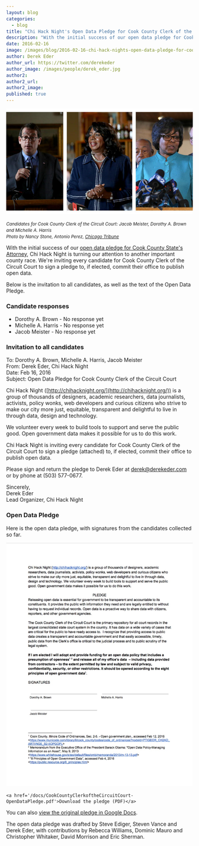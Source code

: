 ```yaml
---
layout: blog
categories: 
  - blog
title: "Chi Hack Night's Open Data Pledge for Cook County Clerk of the Circuit Court"
description: "With the initial success of our open data pledge for Cook County State’s Attorney, Chi Hack Night is turning our attention to another important county race. We’re inviting every candidate for Cook County Clerk of the Circuit Court to sign a pledge to, if elected, commit their office to publish open data."
date: 2016-02-16
image: /images/blog/2016-02-16-chi-hack-nights-open-data-pledge-for-cook-county-clerk-of-the-circuit-court/clerk-of-the-circuit-court-candidates.jpg
author: Derek Eder
author_url: https://twitter.com/derekeder
author_image: /images/people/derek_eder.jpg
author2: 
author2_url: 
author2_image: 
published: true
---
```


<p class="text-center"><img src="/images/blog/2016-02-16-chi-hack-nights-open-data-pledge-for-cook-county-clerk-of-the-circuit-court/clerk-of-the-circuit-court-candidates.jpg" alt="Candidates for Cook County Clerk of the Circuit Court: Jacob Meister, Dorothy A. Brown and Michelle A. Harris" class="img-thumbnail" /><br />

<small><em>Candidates for Cook County Clerk of the Circuit Court: Jacob Meister, Dorothy A. Brown and Michelle A. Harris<br />Photo by Nancy Stone, Antonio Perez, <a href='http://www.chicagotribune.com/news/local/politics/ct-cook-county-circuit-court-clerk-poll-0202-20160201-story.html'>Chicago Tribune</a></em></small>
</p>

With the initial success of our [open data pledge for Cook County State's Attorney](/blog/2016/02/12/chi-hack-nights-open-data-pledge-for-cook-county-states-attorney.html), Chi Hack Night is turning our attention to another important county race. We're inviting every candidate for Cook County Clerk of the Circuit Court to sign a pledge to, if elected, commit their office to publish open data.

Below is the invitation to all candidates, as well as the text of the Open Data Pledge.

### Candidate responses

* <span style='color: #FFBF22;'><i class='fa fa-fw fa-circle-o'></i></span> Dorothy A. Brown - No response yet
* <span style='color: #FFBF22;'><i class='fa fa-fw fa-circle-o'></i></span> Michelle A. Harris - No response yet
* <span style='color: #FFBF22;'><i class='fa fa-fw fa-circle-o'></i></span> Jacob Meister - No response yet

### Invitation to all candidates

To: Dorothy A. Brown, Michelle A. Harris, Jacob Meister<br />
From: Derek Eder, Chi Hack Night<br />
Date: Feb 16, 2016<br />
Subject: Open Data Pledge for Cook County Clerk of the Circuit Court

Chi Hack Night ([http://chihacknight.org/](http://chihacknight.org/)) is a group of thousands of designers, academic researchers, data journalists, activists, policy wonks, web developers and curious citizens who strive to make our city more just, equitable, transparent and delightful to live in through data, design and technology.

We volunteer every week to build tools to support and serve the public good. Open government data makes it possible for us to do this work. 

Chi Hack Night is inviting every candidate for Cook County Clerk of the Circuit Court to sign a pledge (attached) to, if elected, commit their office to publish open data.

Please sign and return the pledge to Derek Eder at derek@derekeder.com or by phone at (503) 577-0677.

Sincerely,<br />
Derek Eder<br />
Lead Organizer, Chi Hack Night

### Open Data Pledge

Here is the open data pledge, with signatures from the candidates collected so far.

<p class="text-center">
    <a href='/docs/CookCountyClerkoftheCircuitCourt-OpenDataPledge.pdf'><img src="/images/blog/2016-02-16-chi-hack-nights-open-data-pledge-for-cook-county-clerk-of-the-circuit-court/open-data-pledge.jpg" alt="Open Data Pledge for Cook County State's Attorney" class="img-thumbnail" /></a>
    <br />

    <a href='/docs/CookCountyClerkoftheCircuitCourt-OpenDataPledge.pdf'>Download the pledge (PDF)</a>
</p>

You can also <a href='https://docs.google.com/document/d/14C1AYK0YRYakXffUDdgc-PPYziUuVs7GJL_hUY6Ain8/edit'>view the original pledge in Google Docs</a>.

The open data pledge was drafted by Steve Ediger, Steven Vance and Derek Eder, with contributions by Rebecca Williams, Dominic Mauro and Christopher Whitaker, David Morrison and Eric Sherman.
